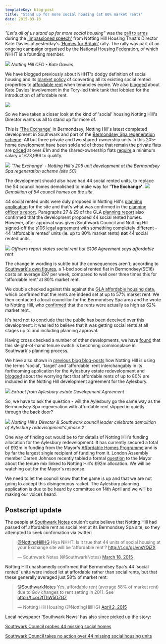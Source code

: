 ```yaml
---
templateKey: blog-post
title: "Stand up for more social housing (at 80% market rent)"
date: 2015-03-18
---
```

_"Let's all of us stand up for more social housing"_ was the [call to arms](https://twitter.com/NottingHillHG/status/577771553842167808) during the ['impassioned speech'](http://www.24dash.com/news/housing/2015-03-18-The-Homes-for-Britain-bus-relay-reaches-Westminister) from Notting Hill Housing Trust's Director Kate Davies at yesterday's ['Homes for Britain'](http://www.theguardian.com/society/2015/mar/17/london-housing-rally-protesters-gather-at-homes-for-britain-event) rally. The rally was part of an ongoing campaign organised by the [National Housing Federation](http://www.housing.org.uk/), of which NHHT is a founding member. 

![](http://crappistmartin.github.io/images/homesforbritain.jpg)
*Notting Hill CEO - Kate Davies*

We have blogged previously about NHHT's dodgy definition of social housing and its [blanket policy](http://www.nottinghillhousing.org.uk/customers/permanent-rented-housing/information-for-permanent-rented-housing-tenants/affordable-rent-update) of converting all its existing social rented properties to [affordable rent](http://www.theguardian.com/housing-network/2014/feb/03/affordable-housing-meaning-rent-social-housing) when tenancies expire. We also [blogged](http://35percent.org/2015-09-24-southwark-backs-down-over-bermondsey-spa-dispute/) about Kate Davies' involvement in the Tory-led think tank that lobbied for the introduction of affordable rent.

![](http://pbs.twimg.com/media/CNUmHQlWIAAdSyI.png)

So we have taken a closer look at the kind of 'social' housing Notting Hill's Director wants us all to stand up for more of. 
  
This is ['The Exchange'](http://www.the-exchange-london.com/) in Bermondsey, Notting Hill's latest completed development in Southwark and part of the [Bermondsey Spa regeneration scheme](http://www.southwark.gov.uk/info/200180/bermondsey_spa/1144/bermondsey_spa_masterplan).
All but three private and two shared-ownership units in this 205-home development have been sold and of those that remain the private flats are [priced](http://www.the-exchange-london.com/availability?tenure=TH) at over £1m and the shared-ownership flats [require](http://www.the-exchange-london.com/availability/so) a minimum salary of £73,986 to qualify. 

![](http://crappistmartin.github.io/images/theexchange.jpg)
*'The Exchange' - Notting Hill's 205 unit development at the Bermondsey Spa regeneration scheme (site 5C)*
 
The development should also have had 44 social rented units, to replace the 54 council homes demolished to make way for __'The Exchange'__.
![](http://crappistmartin.github.io/images/BermondseySpaDemolition.jpg)
*Demolition of 54 council homes on the site*

44 social rented units were duly proposed in Notting Hill's [planning application](http://planbuild.southwark.gov.uk/documents/?casereference=10/AP/3010&system=DC) for the site and that's what was confirmed in the [planning officer's report](http://planbuild.southwark.gov.uk/documents/?GetDocument=%7B%7B%7B!7lhb2IoB57lo6iUf2g/V0A==!%7D%7D%7D). Paragraphs 27 & 29 of the GLA [planning report](http://crappistmartin.github.io/images/GLABermondseySpaReport.pdf) also confirmed that the development proposed 44 social rented homes. However, after approval was given Southwark Council and Notting Hill signed-off the [s106 legal agreement](http://planbuild.southwark.gov.uk/documents/?GetDocument=%7B%7B%7B!v0IQJeAkBHGLkpIJJYfrTA==!%7D%7D%7D) with something completely different - 44 'affordable rented' units (ie. up to 80% market rents) __not__ 44 social rented units. 

![](http://crappistmartin.github.io/images/BermondseySpaS106.png)
*Officers report states social rent but S106 Agreement says affordable rent*

The change in wording is subtle but the consequences aren't; according to [Southwark's own figures](http://www.southwark.gov.uk/downloads/download/2914/affordable_rent_in_southwark_2011), a 1-bed social rented flat in Bermondsey(SE16) costs an average £97 per week, compared to well over three times this for 'affordable rent' at 80% market rent.  

We double checked against this against the [GLA affordable housing data](http://data.london.gov.uk/dataset/gla-affordable-housing-programme-outturn/resource/0c87e5dc-f1e9-4edf-b246-bef6b40a9ba3), which confirmed that the rents are indeed set at up to 57% market rent. We then contacted a local councillor for the Bermondsey Spa area and he wrote to Notting Hill, who [confirmed](/img/nottinghillexchange.pdf) that the rents were actually as high as 62% market rent.

It's hard not to conclude that the public has been deceived over this development: it was led to believe that it was getting social rents at all stages up to and including planning approval.

Having cross checked a number of other developments, we have [found](http://35percent.org/img/section106_tenure_breaches.pdf) that this sleight-of-hand tenure switch is becoming commonplace in Southwark's planning process. 

We have also shown in [previous blog blog-posts](http://35percent.org/blog/2014/11/01/aylesbury-estate-planning-application/) how Notting Hill is using the terms 'social', 'target' and 'affordable' rent interchangably in its forthcoming application for the Aylesbury estate redevelopment and [blogged](http://35percent.org/blog/2015/03/10/affordable-rent-is-not-social/) about the worrying fact that affordable rents of up to 80% are included in the Notting Hill development agreement for the Aylesbury.

![](http://crappistmartin.github.io/images/LBS_NHHT_DPAgreement.png)
*Extract from Aylesbury estate Development Agreement*

So, we have to ask the question - will the Aylesbury go the same way as the Bermondsey Spa regeneration with affordable rent slipped in quietly through the back door?

![](http://crappistmartin.github.io/images/AylesburySelection.jpg)
*Notting Hill's Director & Southwark council leader celebrate demolition of Aylesbury redevelopment's phase 2* 

One way of finding out would be to for details of Notting Hill's funding allocation for the Aylesbury redevelopment. It has currently secured a total of £92m in funding from the Mayor's [Affordable Homes Programme](https://www.london.gov.uk/priorities/housing-land/increasing-housing-supply/affordable-homes-programme) and is by far the largest single recipient of funding from it. London Assembly member Darren Johnson recently tabled a formal [question](http://questions.london.gov.uk/QuestionSearch/searchclient/questions/question_281359) to the Mayor about the tenure mix linked to Notting Hill's £92m allocation. We will be watching out for the Mayor's response.

We need to let the council know that the game is up and that we are not going to accept this disingenuous racket. The Aylesbury planning application is due to be heard by committee on 14th April and we will be making our voices heard. 

## Postscript update
The people at [Southwark Notes](http://southwarknotes.wordpress.com) couldn't quite believe that Notting Hill had passed off affordable rent as social rent at its Bermondsey Spa site, so they attempted to seek confirmation via twitter:
<blockquote class="twitter-tweet" lang="en"><p><a href="https://twitter.com/NottingHillHG">@NottingHillHG</a> Hiya NHHT. Is it true that 44 units of social housing at your Exchange site will be &#39;affordable rent&#39;? <a href="http://t.co/gUvnsYQjZX">http://t.co/gUvnsYQjZX</a></p>&mdash; Southwark Notes (@SouthwarkNotes) <a href="https://twitter.com/SouthwarkNotes/status/578173781019111424">March 18, 2015</a></blockquote>
<script async src="//platform.twitter.com/widgets.js" charset="utf-8"></script>
Notting Hill unashamedly confirmed that Bermondsey Spa's 44 'social rented' units were indeed let at affordable rather than social rents, but that these generally averaged just 58% of market rent:
<blockquote class="twitter-tweet" data-conversation="none" data-cards="hidden" lang="en"><p><a href="https://twitter.com/SouthwarkNotes">@SouthwarkNotes</a> Yes, affordable rent (average 58% of market rent) due to Gov changes to rent setting in 2011. See <a href="http://t.co/2tThW5DZGZ">http://t.co/2tThW5DZGZ</a></p>&mdash; Notting Hill Housing (@NottingHillHG) <a href="https://twitter.com/NottingHillHG/status/583639651702943744">April 2, 2015</a></blockquote>
<script async src="//platform.twitter.com/widgets.js" charset="utf-8"></script>

Local newspaper 'Southwark News' has also since picked up the story:

[Southwark Council probes 44 missing social homes](http://www.southwarknews.co.uk/news/southwark-council-probes-44-missing-social-homes/)

[Southwark Council takes no action over 44 missing social housing units](http://www.southwarknews.co.uk/news/council-takes-no-legal-action-over-44-missing-social-housing-units/)




